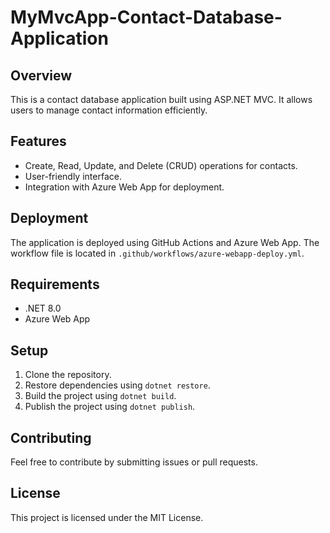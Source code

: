 # MyMvcApp-Contact-Database-Application

## Overview
This is a contact database application built using ASP.NET MVC. It allows users to manage contact information efficiently.

## Features
- Create, Read, Update, and Delete (CRUD) operations for contacts.
- User-friendly interface.
- Integration with Azure Web App for deployment.

## Deployment
The application is deployed using GitHub Actions and Azure Web App. The workflow file is located in `.github/workflows/azure-webapp-deploy.yml`.

## Requirements
- .NET 8.0
- Azure Web App

## Setup
1. Clone the repository.
2. Restore dependencies using `dotnet restore`.
3. Build the project using `dotnet build`.
4. Publish the project using `dotnet publish`.

## Contributing
Feel free to contribute by submitting issues or pull requests.

## License
This project is licensed under the MIT License.

